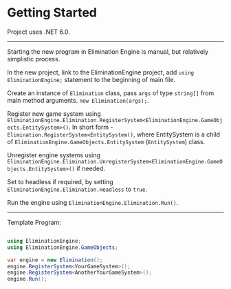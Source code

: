 # Getting Started

Project uses .NET 6.0.

---

Starting the new program in Elimination Engine is manual, but relatively simplistic process.

In the new project, link to the EliminationEngine project, add `using EliminationEngine;` statement to the beginning of main file.

Create an instance of `Elimination` class, pass `args` of type `string[]` from main method arguments. `new Elimination(args);`.

Register new game system using `EliminationEngine.Elimination.RegisterSystem<EliminationEngine.GameObjects.EntitySystem>()`. In short form - `Elimination.RegisterSystem<EntitySystem()`, where EntitySystem is a child of `EliminationEngine.GameObjects.EntitySystem` (`EntitySystem`) class.

Unregister engine systems using `EliminationEngine.Elimination.UnregisterSystem<EliminationEngine.GameObjects.EntitySystem>()` if needed.

Set to headless if required, by setting `EliminationEngine.Elimination.Headless` to `true`.

Run the engine using `EliminationEngine.Elimination.Run()`.

---

Template Program:

```cs

using EliminationEngine;
using EliminationEngine.GameObjects;

var engine = new Elimination();
engine.RegisterSystem<YourGameSystem>();
engine.RegisterSystem<AnotherYourGameSystem>();
engine.Run();
```
